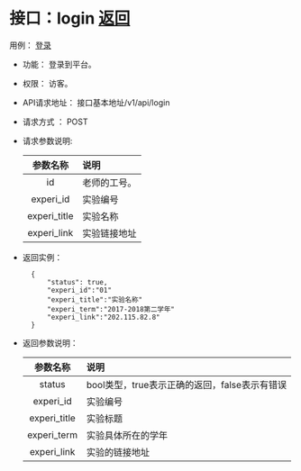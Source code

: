 # 接口：login  [返回](../README.md)
用例： [登录](../用例/登录.md)

- 功能：
    登录到平台。
    
- 权限：
    访客。    
    
- API请求地址： 
    接口基本地址/v1/api/login

- 请求方式 ：
    POST

        
- 请求参数说明:        

  |参数名称|说明|
  |:---------:|:--------------------------------------------------------|      
  |id|老师的工号。|
  |experi_id|实验编号|
  |experi_title|实验名称|
  |experi_link|实验链接地址|
  
- 返回实例：

        { 
            "status": true,
            "experi_id":"01"
            "experi_title":"实验名称"
            "experi_term":"2017-2018第二学年"
            "experi_link":"202.115.82.8"
        }
 
- 返回参数说明：    
 
  |参数名称|说明|
  |:---------:|:--------------------------------------------------------|      
  |status|bool类型，true表示正确的返回，false表示有错误|
  |experi_id|实验编号|
  |experi_title|实验标题|
  |experi_term|实验具体所在的学年|
  |experi_link|实验的链接地址|